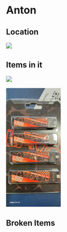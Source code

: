  # Anton

## Location 
![](8ded24e836585b5846e0d7fa57d4d1d7_MD5.webp)


## Items in it

![](d289860e4ced25fd9f8b7f85cbaff74b_MD5.webp)

![](Anton-20241027171930483.webp)
## Broken Items
